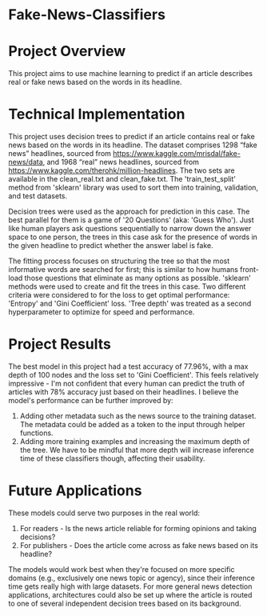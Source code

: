 # Fake-News-Classifiers

# Project Overview
This project aims to use machine learning to predict if an article describes real or fake news based on the words in its headline.

# Technical Implementation
This project uses decision trees to predict if an article contains real or fake news based on the words in its headline. The dataset comprises 1298 “fake news” headlines, sourced from https://www.kaggle.com/mrisdal/fake-news/data, and 1968 “real” news headlines, sourced from https://www.kaggle.com/therohk/million-headlines. The two sets are available in the clean_real.txt and clean_fake.txt. The 'train_test_split' method from 'sklearn' library was used to sort them into training, validation, and test datasets.

Decision trees were used as the approach for prediction in this case. The best parallel for them is a game of '20 Questions' (aka: 'Guess Who'). Just like human players ask questions sequentially to narrow down the answer space to one person, the trees in this case ask for the presence of words in the given headline to predict whether the answer label is fake. 

The fitting process focuses on structuring the tree so that the most informative words are searched for first; this is similar to how humans front-load those questions that eliminate as many options as possible. 'sklearn' methods were used to create and fit the trees in this case. Two different criteria were considered to for the loss to get optimal performance: 'Entropy' and 'Gini Coefficient' loss. 'Tree depth' was treated as a second hyperparameter to optimize for speed and performance. 

# Project Results
The best model in this project had a test accuracy of 77.96%, with a max depth of 100 nodes and the loss set to 'Gini Coefficient'. This feels relatively impressive - I'm not confident that every human can predict the truth of articles with 78% accuracy just based on their headlines. I believe the model's performance can be further improved by:

1. Adding other metadata such as the news source to the training dataset. The metadata could be added as a token to the input through helper functions.
2. Adding more training examples and increasing the maximum depth of the tree. We have to be mindful that more depth will increase inference time of these classifiers though, affecting their usability.

# Future Applications
These models could serve two purposes in the real world:
1) For readers - Is the news article reliable for forming opinions and taking decisions?
2) For publishers - Does the article come across as fake news based on its headline?

The models would work best when they're focused on more specific domains (e.g., exclusively one news topic or agency), since their inference time gets really high with large datasets. For more general news detection applications, architectures could also be set up where the article is routed to one of several independent decision trees based on its background.
